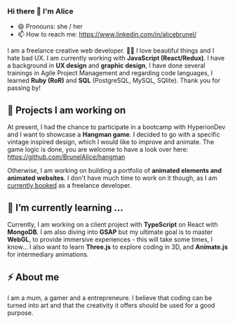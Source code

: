 ### Hi there 👋 I'm Alice
- 😄 Pronouns: she / her
- 📫 How to reach me: https://www.linkedin.com/in/alicebrunel/

I am a freelance creative web developer. 🙏🏽 I love beautiful things and I hate bad UX. I am currently working with **JavaScript (React/Redux)**. I have a background in **UX design** and **graphic design**, I have done several trainings in Agile Project Management and regarding code languages, I learned **Ruby (RoR)** and **SQL** (PostgreSQL, MySQL, SQlite). Thank you for passing by!

## 🔭 Projects I am working on
At present, I had the chance to participate in a bootcamp with HyperionDev and I want to showcase a **Hangman game**. I decided to go with a specific vintage inspired design, which I would like to improve and animate. The game logic is done, you are welcome to have a look over here: https://github.com/BrunelAlice/hangman

Otherwise, I am working on building a portfolio of **animated elements and animated websites**. I don't have much time to work on it though, as I am <ins>currently booked</ins> as a freelance developer.

## 🌱 I’m currently learning ...
Currently, I am working on a client project with **TypeScript** on React with **MongoDB**. I am also diving into **GSAP** but my ultimate goal is to master **WebGL**, to provide immersive experiences - this will take some times, I know... I also want to learn **Three.js** to explore coding in 3D, and **Animate.js** for intermediary animations.

## ⚡ About me
I am a mum, a gamer and a entrepreneure. I believe that coding can be turned into art and that the creativity it offers should be used for a good purpose.
